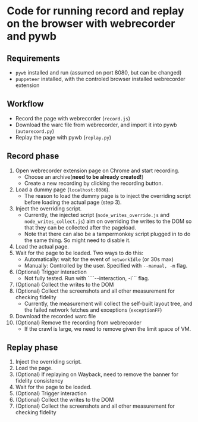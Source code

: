 # Code for running record and replay on the browser with webrecorder and pywb
## Requirements
- ```pywb``` installed and run (assumed on port 8080, but can be changed)
- ```puppeteer``` installed, with the controled browser installed webrecorder extension

## Workflow
- Record the page with webrecorder (```record.js```)
- Download the warc file from webrecorder, and import it into pywb (```autorecord.py```)
- Replay the page with pywb (```replay.py```)


## Record phase
1. Open webrecorder extension page on Chrome and start recording.
    - Choose an archive(**need to be already created!**)
    - Create a new recording by clicking the recording button.
2. Load a dummy page (```localhost:8086```). 
    - The reason to load the dummy page is to inject the overriding script before loading the actual page (step 3).
3. Inject the overriding script.
    - Currently, the injected script (```node_writes_override.js``` and ```node_writes_collect.js```) aim on overriding the writes to the DOM so that they can be collected after the pageload.
    - Note that there can also be a tampermonkey script plugged in to do the same thing. So might need to disable it.
4. Load the actual page.
5. Wait for the page to be loaded. Two ways to do this:
    - Automatically: wait for the event of ```networkIdle``` (or 30s max)
    - Manually: Controlled by the user. Specified with ```--manual, -m``` flag.
6. (Optional) Trigger interaction
    - Not fully tested. Run with ````--interaction, -i``` flag.
7. (Optional) Collect the writes to the DOM
8. (Optional) Collect the screenshots and all other measurement for checking fidelity
    - Currently, the measurement will collect the self-built layout tree, and the failed network fetches and exceptions (```exceptionFF```)
9. Download the recorded warc file
10. (Optional) Remove the recording from webrecorder
    - If the crawl is large, we need to remove given the limit space of VM.


## Replay phase
1. Inject the overriding script.
2. Load the page.
3. (Optional) If replaying on Wayback, need to remove the banner for fidelity consistency
4. Wait for the page to be loaded.
5. (Optional) Trigger interaction
6. (Optional) Collect the writes to the DOM
7. (Optional) Collect the screenshots and all other measurement for checking fidelity